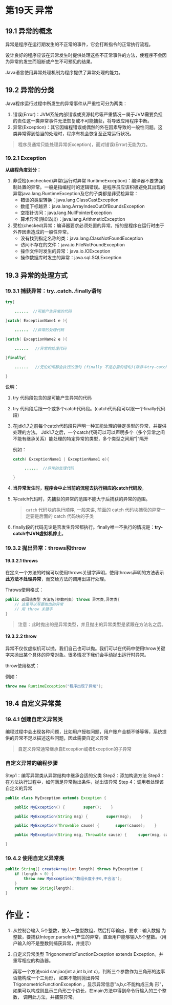 # 第19天 异常

## 19.1 异常的概念

异常是程序在运行期发生的不正常的事件，它会打断指令的正常执行流程。

设计良好的程序应该在异常发生时提供处理这些不正常事件的方法，使程序不会因为异常的发生而阻断或产生不可预见的结果。

Java语言使用异常处理机制为程序提供了异常处理的能力。

## 19.2 异常的分类

Java程序运行过程中所发生的异常事件从严重性可分为两类：

1. 错误(Error)：JVM系统内部错误或资源耗尽等严重情况－属于JVM需要负担的责任这一类异常事件无法恢复或不可能捕获，将导致应用程序中断。
2. 异常(Exception)：其它因编程错误或偶然的外在因素导致的一般性问题。这类异常得到恰当的处理时，程序有机会恢复至正常运行状况。

> 程序员通常只能处理异常(Exception)，而对错误(Error)无能为力。

### 19.2.1 Exception 

**从编程角度划分：**

1. 非受检(unchecked)异常(运行时异常 RuntimeException)：编译器不要求强制处置的异常。一般是指编程时的逻辑错误。是程序员应该积极避免其出现的异常java.lang.RuntimeException及它的子类都是非受检异常：
   * 错误的类型转换：java.lang.ClassCastException
   * 数组下标越界：java.lang.ArrayIndexOutOfBoundsException
   * 空指针访问：java.lang.NullPointerException
   * 算术异常(除0溢出)：java.lang.ArithmeticException
2. 受检(checked)异常：编译器要求必须处置的异常。指的是程序在运行时由于外界因素造成的一般性异常。
   * 没有找到指定名称的类：java.lang.ClassNotFoundException 
   * 访问不存在的文件：java.io.FileNotFoundException 
   * 操作文件时发生的异常：java.io.IOException
   * 操作数据库时发生的异常：java.sql.SQLException

## 19.3 异常的处理方式

### 19.3.1 捕获异常：try..catch..finally语句

```java
try{

  	......	//可能产生异常的代码 
	
}catch( ExceptionName1 e ){

	......	//异常的处理代码 

}catch( ExceptionName2 e ){

    ...... 	 //异常的处理代码 

}finally{

    ......	 //无论如何都会执行的语句 (finally 不是必要的语句)(除非中try-catch中虚拟机被关闭该finally才不会被执行)

}
```

说明：

1. try 代码段包含的是可能产生异常的代码 

2. try 代码段后跟一个或多个catch代码段。(catch代码段可以跟一个finally代码段)

3. 在jdk1.7之前每个catch代码段只声明一种其能处理的特定类型的异常，并提供处理的方法。 Jdk1.7之后，一个catch代码可以可以声明多个（多个异常之间不能有继承关系）能处理的特定异常的类型，多个类型之间用”|”隔开

   例如：

   ```java
   catch( ExceptionName1 | ExceptionName1 e){

     	......	//异常的处理代码 

   }
   ```


4. **当异常发生时，程序会中止当前的流程去执行相应的catch代码段**。 

5. 写catch代码时，先捕获的异常的范围不能大于后捕获的异常的范围。

   > `catch` 代码块的执行顺序,  一般来讲, 前面的 catch 代码块捕获的异常一定要是后面的 catch 代码块的子类

6. finally段的代码无论是否发生异常都执行。finally唯一不执行的情况是：**try-catch中JVN虚拟机停止**。

### 19.3.2 抛出异常：throws和throw

#### 19.3.2.1 throws

在定义一个方法的时候可以使用throws关键字声明，使用throws声明的方法表示**此方法不处理异常**，而交给方法的调用出进行处理。

Throws使用格式：

```java
public 返回值类型 方法名(参数列表) throws 异常类,异常类{
	// 这里可以写要抛出的异常
  	// 用 throw 关键字
}
```

> 注意：此时抛出的是异常类型，并且抛出的异常类型是紧跟在方法名之后。

#### 19.3.2.2 throw

异常不仅仅虚拟机可以抛，我们自己也可以抛。我们可以在代码中使用throw关键字来抛出某个具体的异常对象。很多情况下我们会手动抛出运行时异常。

throw使用格式：

例如：

```java
throw new RuntimeException("程序出现了异常");
```

## 19.4 自定义异常类

### 19.4.1 创建自定义异常类

编程过程中会出现各种问题，比如用户授权问题，用户账户金额不够等等，系统提供的异常不足以描述这些问题，因此需要自定义异常 

> 自定义异常通常继承自Exception或者Exception的子异常 

### 自定义异常的编程步骤 

Step1：编写异常类从异常结构中继承合适的父类 
Step2：添加构造方法 
Step3：在方法执行过程中，如何满足异常抛出条件，抛出该异常 
Step 4：调用者处理该自定义的异常

```java
public class MyException extends Exception {

    public MyException() {        super();    } 

    public MyException(String msg) {        super(msg);    }

    public MyException(Throwable cause) {       super(cause);    }

    public MyException(String msg, Throwable cause) {     super(msg, cause);    }

}
```

### 19.4.2 使用自定义异常类

```java
public String[] createArray(int length) throws MyException {
    if (length < 0) {    
        throw new MyException("数组长度小于0,不合法");
    }
    return new String[length]; 
} 
```

# 作业：

1. 从控制台输入 5个整数，放入一整型数组，然后打印输出，要求：输入数据 为整数，要捕获Integer.parseInt()产生的异常，直至用户能够输入5个整数。（用户输入的不是整数则捕获异常，并提示）

2. 自定义异常类型 TrigonometricFunctionException extends Exception。并重写相应的构造器。

   再写一个方法void sanjiao(int a,int b,int c)，判断三个参数作为三角形的边事否能构成一个三角形， 如果不能则抛出异常 TrigonometricFunctionException ，显示异常信息"a,b,c不能构成三角 形"，如果可以构成则显示三角形三个边长，在main方法中得到命令行输入的三个整数， 调用此方法，并捕获异常。
